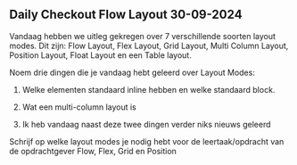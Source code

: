## Daily Checkout Flow Layout 30-09-2024

Vandaag hebben we uitleg gekregen over 7 verschillende soorten layout modes. Dit zijn: Flow Layout, Flex Layout, Grid Layout, Multi Column Layout, Position Layout, Float Layout en een Table layout. 

Noem drie dingen die je vandaag hebt geleerd over Layout Modes:

1. Welke elementen standaard inline hebben en welke standaard block.

2. Wat een multi-column layout is

3. Ik heb vandaag naast deze twee dingen verder niks nieuws geleerd

Schrijf op welke layout modes je nodig hebt voor de leertaak/opdracht van de opdrachtgever
Flow, Flex, Grid en Position